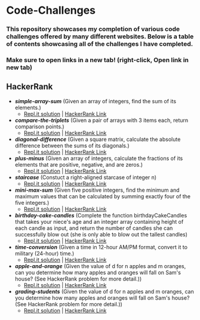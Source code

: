 # Code-Challenges

### This repository showcases my completion of various code challenges offered by many different websites. Below is a table of contents showcasing all of the challenges I have completed.

### Make sure to open links in a new tab! (right-click, Open link in new tab)

## HackerRank

* _**simple-array-sum**_ (Given an array of integers, find the sum of its elements.)
  * [Repl.it solution](https://repl.it/@kcruzdev/SimpleArraySum) | [HackerRank Link](https://www.hackerrank.com/challenges/simple-array-sum/problem)
* _**compare-the-triplets**_ (Given a pair of arrays with 3 items each, return comparison points.)
  * [Repl.it solution](https://repl.it/@kcruzdev/CompareTheTriplets) | [HackerRank Link](https://www.hackerrank.com/challenges/compare-the-triplets/problem) 
* _**diagonal-difference**_ (Given a square matrix, calculate the absolute difference between the sums of its diagonals.) 
  * [Repl.it solution](https://repl.it/@kcruzdev/DiagonalDifference) | [HackerRank Link](https://www.hackerrank.com/challenges/diagonal-difference/problem)
* _**plus-minus**_ (Given an array of integers, calculate the fractions of its elements that are positive, negative, and are zeros.) 
  * [Repl.it solution](https://repl.it/@kcruzdev/PlusMinus) | [HackerRank Link](https://www.hackerrank.com/challenges/plus-minus/problem)
* _**staircase**_ (Constuct a right-aligned starcase of integer n) 
  * [Repl.it solution](https://repl.it/@kcruzdev/Staircase) | [HackerRank Link](https://www.hackerrank.com/challenges/staircase/problem)
* _**mini-max-sum**_ (Given five positive integers, find the minimum and maximum values that can be calculated by summing exactly four of the five integers.) 
  * [Repl.it solution](https://repl.it/@kcruzdev/UnsungUntriedExternalcommand) | [HackerRank Link](https://www.hackerrank.com/challenges/mini-max-sum/problem)
* _**birthday-cake-candles**_ (Complete the function birthdayCakeCandles that takes your niece's age and an integer array containing height of each candle as input, and return the number of candles she can successfully blow out (she is only able to blow out the tallest candles) 
  * [Repl.it solution](https://repl.it/@kcruzdev/BirthdayCakeCandles) | [HackerRank Link](https://www.hackerrank.com/challenges/birthday-cake-candles/problem)
* _**time-conversion**_ (Given a time in 12-hour AM/PM format, convert it to military (24-hour) time.) 
  * [Repl.it solution](https://repl.it/@kcruzdev/TimeConversion) | [HackerRank Link](https://www.hackerrank.com/challenges/time-conversion/problem)
* _**apple-and-orange**_ (Given the value of d for n apples and m oranges, can you determine how many apples and oranges will fall on Sam's house? (See HackerRank problem for more detail.)) 
  * [Repl.it solution](https://repl.it/@kcruzdev/AppleandOrange) | [HackerRank Link](https://www.hackerrank.com/challenges/apple-and-orange/problem)
* _**grading-students**_ (Given the value of d for n apples and m oranges, can you determine how many apples and oranges will fall on Sam's house? (See HackerRank problem for more detail.)) 
  * [Repl.it solution](https://repl.it/@kcruzdev/GradingStudents) | [HackerRank Link](https://www.hackerrank.com/challenges/grading/problem)